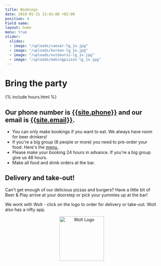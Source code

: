 ```yaml
---
title: Bookings
date: 2019-05-31 13:41:00 +02:00
position: 4
Field name: 
layout: home
menu: true
slider:
  slides:
  - image: "/uploads/caesar-lg_1x.jpg"
  - image: "/uploads/korean-lg_1x.jpg"
  - image: "/uploads/outdoors2-lg_1x.jpg"
  - image: "/uploads/makingpizza1-lg_1x.jpg"
---
```


# Bring the party

{% include hours.html %}

## Our phone number is <a href="tel:{{site.phone}}">{{site.phone}}</a> and our email is <a href="mailto:{{site.email}}">{{site.email}}</a>.

- You can only make bookings if you want to eat. We always have room for beer drinkers!
- If you're a big group (8 people or more) you need to pre-order your food. Here's the <a href="food.html">menu.</a>
- Please make your booking 24 hours in advance. If you're a big group give us 48 hours.
- Make all food and drink orders at the bar.

## Delivery and take-out!

Can't get enough of our delicious pizzas and burgers? Have a little bit of Beer & Play arrive at your doorstep or pick your yummies up at the bar!

We work with Wolt - click on the logo to order for delivery or take-out. Wolt also has a nifty app.

<center style="clear:both">
<a target="_blank" href="https://wolt.com/en/swe/stockholm/restaurant/beer-n-play"><img src="../assets/images/wolt-logo.png" alt="Wolt Logo" style="width: 146px "></a>
</center>
